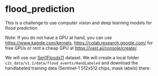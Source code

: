 # flood_prediction

This is a challenge to use computer vision and deep learning models for flood prediction

Note: If you do not have a GPU at hand, you can use https://www.kaggle.com/kernels, https://colab.research.google.com/ for free GPUs or rent a cheap GPU at https://vast.ai/console/create/.


We will use our [Sen1Floods11](https://github.com/cloudtostreet/Sen1Floods11) dataset. 
We will create a local folder `c2s_data/v1.1/data/flood_events/HandLabeled` and download the handlabeled training data (Sentinel-1 512x512 chips, mask labels) there.
